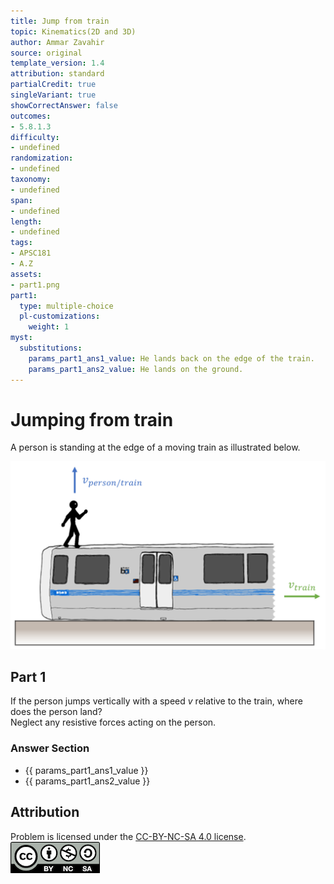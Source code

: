 ```yaml
---
title: Jump from train
topic: Kinematics(2D and 3D)
author: Ammar Zavahir
source: original
template_version: 1.4
attribution: standard
partialCredit: true
singleVariant: true
showCorrectAnswer: false
outcomes:
- 5.8.1.3
difficulty:
- undefined
randomization:
- undefined
taxonomy:
- undefined
span:
- undefined
length:
- undefined
tags:
- APSC181
- A.Z
assets:
- part1.png
part1:
  type: multiple-choice
  pl-customizations:
    weight: 1
myst:
  substitutions:
    params_part1_ans1_value: He lands back on the edge of the train.
    params_part1_ans2_value: He lands on the ground.
---
```

# Jumping from train
A person is standing at the edge of a moving train as illustrated below.

<img src="part1.png" width=600>

## Part 1

If the person jumps vertically with a speed $v$ relative to the train, where does the person land?<br>
Neglect any resistive forces acting on the person.

### Answer Section

- {{ params_part1_ans1_value }}
- {{ params_part1_ans2_value }}

## Attribution

Problem is licensed under the [CC-BY-NC-SA 4.0 license](https://creativecommons.org/licenses/by-nc-sa/4.0/).<br> ![The Creative Commons 4.0 license requiring attribution-BY, non-commercial-NC, and share-alike-SA license.](https://raw.githubusercontent.com/firasm/bits/master/by-nc-sa.png)